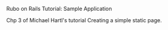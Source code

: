 Rubo on Rails Tutorial: Sample Application

Chp 3 of Michael Hartl's tutorial
Creating a simple static page. 